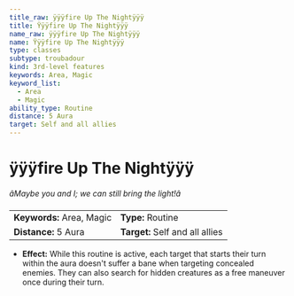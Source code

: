 ```yaml
---
title_raw: ÿÿÿfire Up The Nightÿÿÿ
title: Ÿÿÿfire Up The Nightÿÿÿ
name_raw: ÿÿÿfire Up The Nightÿÿÿ
name: Ÿÿÿfire Up The Nightÿÿÿ
type: classes
subtype: troubadour
kind: 3rd-level features
keywords: Area, Magic
keyword_list:
  - Area
  - Magic
ability_type: Routine
distance: 5 Aura
target: Self and all allies
---
```


# ÿÿÿfire Up The Nightÿÿÿ

*âMaybe you and I; we can still bring the light!â*

|                           |                                 |
| :------------------------ | :------------------------------ |
| **Keywords:** Area, Magic | **Type:** Routine               |
| **Distance:** 5 Aura      | **Target:** Self and all allies |

- **Effect:** While this routine is active, each target that starts their turn within the aura doesn't suffer a bane when targeting concealed enemies. They can also search for hidden creatures as a free maneuver once during their turn.
